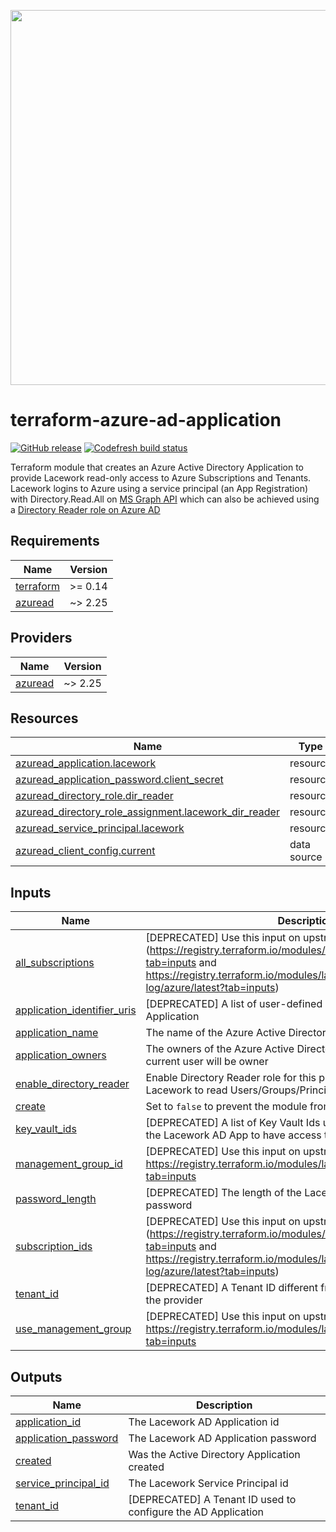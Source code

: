 <a href="https://lacework.com"><img src="https://techally-content.s3-us-west-1.amazonaws.com/public-content/lacework_logo_full.png" width="600"></a>

# terraform-azure-ad-application

[![GitHub release](https://img.shields.io/github/release/lacework/terraform-azure-ad-application.svg)](https://github.com/lacework/terraform-azure-ad-application/releases/)
[![Codefresh build status](https://g.codefresh.io/api/badges/pipeline/lacework/terraform-modules%2Ftest-compatibility?type=cf-1&key=eyJhbGciOiJIUzI1NiJ9.NWVmNTAxOGU4Y2FjOGQzYTkxYjg3ZDEx.RJ3DEzWmBXrJX7m38iExJ_ntGv4_Ip8VTa-an8gBwBo)](https://g.codefresh.io/pipelines/edit/new/builds?id=607e25e6728f5a6fba30431b&pipeline=test-compatibility&projects=terraform-modules&projectId=607db54b728f5a5f8930405d)

Terraform module that creates an Azure Active Directory Application to provide Lacework read-only access to Azure Subscriptions and Tenants.
Lacework logins to Azure using a service principal (an App Registration) with Directory.Read.All on [MS Graph API](https://docs.microsoft.com/en-us/graph/api/user-list?view=graph-rest-1.0&tabs=http#permissions) which can also be achieved using a [Directory Reader role on Azure AD](https://docs.microsoft.com/en-us/azure/active-directory/roles/permissions-reference#directory-readers)

## Requirements

| Name | Version |
|------|---------|
| <a name="requirement_terraform"></a> [terraform](#requirement\_terraform) | >= 0.14 |
| <a name="requirement_azuread"></a> [azuread](#requirement\_azuread) | ~> 2.25 |

## Providers

| Name | Version |
|------|---------|
| <a name="provider_azuread"></a> [azuread](#provider\_azuread) | ~> 2.25 |

## Resources

| Name | Type |
|------|------|
| [azuread_application.lacework](https://registry.terraform.io/providers/hashicorp/azuread/latest/docs/resources/application) | resource |
| [azuread_application_password.client_secret](https://registry.terraform.io/providers/hashicorp/azuread/latest/docs/resources/application_password) | resource |
| [azuread_directory_role.dir_reader](https://registry.terraform.io/providers/hashicorp/azuread/latest/docs/resources/directory_role) | resource |
| [azuread_directory_role_assignment.lacework_dir_reader](https://registry.terraform.io/providers/hashicorp/azuread/latest/docs/resources/directory_role_assignment) | resource |
| [azuread_service_principal.lacework](https://registry.terraform.io/providers/hashicorp/azuread/latest/docs/resources/service_principal) | resource |
| [azuread_client_config.current](https://registry.terraform.io/providers/hashicorp/azuread/latest/docs/data-sources/client_config) | data source |

## Inputs

| Name | Description | Type | Default | Required |
|------|-------------|------|---------|:--------:|
| <a name="input_all_subscriptions"></a> [all\_subscriptions](#input\_all\_subscriptions) | [DEPRECATED] Use this input on upstream modules. (<https://registry.terraform.io/modules/lacework/config/azure/latest?tab=inputs> and <https://registry.terraform.io/modules/lacework/activity-log/azure/latest?tab=inputs>) | `bool` | `false` | no |
| <a name="input_application_identifier_uris"></a> [application\_identifier\_uris](#input\_application\_identifier\_uris) | [DEPRECATED] A list of user-defined URI(s) for the Lacework AD Application | `list(string)` | `[]` | no |
| <a name="input_application_name"></a> [application\_name](#input\_application\_name) | The name of the Azure Active Directory Application | `string` | `"lacework_security_audit"` | no |
| <a name="input_application_owners"></a> [application\_owners](#input\_application\_owners) | The owners of the Azure Active Directory Application. If empty, current user will be owner | `list(string)` | `[]` | no |
| <a name="input_enable_directory_reader"></a> [enable\_directory\_reader](#input\_enable\_directory\_reader) | Enable Directory Reader role for this principal. This will allow Lacework to read Users/Groups/Principals from MS Graph API | `bool` | `true` | no |
| <a name="input_create"></a> [create](#input\_create) | Set to `false` to prevent the module from creating any resources | `bool` | `true` | no |
| <a name="input_key_vault_ids"></a> [key\_vault\_ids](#input\_key\_vault\_ids) | [DEPRECATED] A list of Key Vault Ids used in your subscription for the Lacework AD App to have access to | `list(string)` | `[]` | no |
| <a name="input_management_group_id"></a> [management\_group\_id](#input\_management\_group\_id) | [DEPRECATED] Use this input on upstream module: <https://registry.terraform.io/modules/lacework/config/azure/latest?tab=inputs> | `string` | `""` | no |
| <a name="input_password_length"></a> [password\_length](#input\_password\_length) | [DEPRECATED] The length of the Lacework AD Application password | `number` | `30` | no |
| <a name="input_subscription_ids"></a> [subscription\_ids](#input\_subscription\_ids) | [DEPRECATED] Use this input on upstream modules. (<https://registry.terraform.io/modules/lacework/config/azure/latest?tab=inputs> and <https://registry.terraform.io/modules/lacework/activity-log/azure/latest?tab=inputs>) | `list(string)` | `[]` | no |
| <a name="input_tenant_id"></a> [tenant\_id](#input\_tenant\_id) | [DEPRECATED] A Tenant ID different from the default defined inside the provider | `string` | `""` | no |
| <a name="input_use_management_group"></a> [use\_management\_group](#input\_use\_management\_group) | [DEPRECATED] Use this input on upstream module: <https://registry.terraform.io/modules/lacework/config/azure/latest?tab=inputs> | `bool` | `false` | no |

## Outputs

| Name | Description |
|------|-------------|
| <a name="output_application_id"></a> [application\_id](#output\_application\_id) | The Lacework AD Application id |
| <a name="output_application_password"></a> [application\_password](#output\_application\_password) | The Lacework AD Application password |
| <a name="output_created"></a> [created](#output\_created) | Was the Active Directory Application created |
| <a name="output_service_principal_id"></a> [service\_principal\_id](#output\_service\_principal\_id) | The Lacework Service Principal id |
| <a name="output_tenant_id"></a> [tenant\_id](#output\_tenant\_id) | [DEPRECATED] A Tenant ID used to configure the AD Application |
